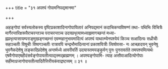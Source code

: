 +++
title = "३१ अपश्यं गोपामनिपद्यमानमा"

+++

अहङ्गोपां सर्वस्यलोकस्य वृष्टिप्रकाशादिनागोपायितारं अनिपद्यमानं कदाचिकप्यविषण्णं तथा- पथिभिः विचित्रैः मार्गैरन्तरिक्षरूपैराचरन्तञ्च पराचरन्तञ्च उदयप्रभृत्यामध्याह्नमागच्छन्तं मध्या- ह्नप्रभृत्यासायम्पराङ्मुखङ्गच्छन्तं एवम्महानुभावमादित्यं अपश्यं याथात्म्येनपश्येयं किञ्च सआदित्यः सध्रीचीः सहाञ्चतीः विषूचीः विष्वगञ्चतीः रात्रावपि चन्द्रभौमादित्यानां प्रकाशयित्रीः त्विषोवसा- नः आच्छादयन् भुवनेषु भुवनैकदेशेषु लङ्कादिप्रदेशेषु अन्तर्मध्ये आवरीवर्ति उदयास्तमयङ्कुर्वन् पुनः पुनरावर्तते तमपश्यमित्यर्थः एषवैगोपाएषहीदंसर्वङ्गोपायतीत्याद्यस्मद्ब्राह्मणम् । अपश्यङ्गोपामि- त्याह असौवाआदित्योगोपाः सहीमाःप्रजागोपायतीत्यादितैत्तिरीयकंवाद्रष्टव्यम् ॥ ३१ ॥